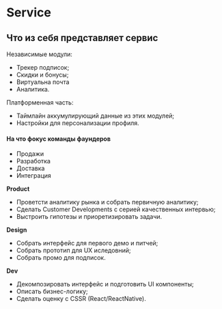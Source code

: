 # Service

## Что из себя представляет сервис

Независимые модули:

* Трекер подписок;
* Скидки и бонусы;
* Виртуальна почта
* Аналитика.

Платформенная часть:

* Таймлайн аккумулирующий данные из этих модулей;
* Настройки для персонализации профиля.

#### На что фокус команды фаундеров

* Продажи
* Разработка
* Доставка
* Интеграция

**Product**

* Проветсти аналитику рынка и собрать первичную аналитику; 
* Сделать Customer Developments с серией качественных интервью; 
* Выстроить гипотезы и приоретизировать задачи.

**Design**

* Собрать интерфейс для первого демо и питчей;
* Собрать прототип для UX иследовний;
* Собрать промо для подписок.

**Dev**

* Декомпозировать интерфейс и подготовить UI компоненты;
* Описать бизнес-логику;
* Сделать оценку с CSSR \(React/ReactNative\).

